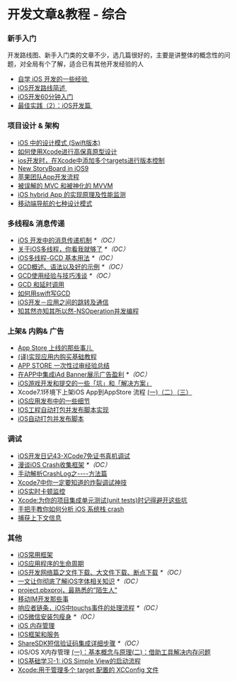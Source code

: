 # 开发文章&教程 - 综合
### 新手入门
开发路线图、新手入门类的文章不少，选几篇很好的，主要是讲整体的概念性的问题，对全局有个了解，适合已有其他开发经验的人
- [自学 iOS 开发的一些经验 ][1]
- [iOS开发路线简述 ][2]
- [iOS开发60分钟入门][3]
- [最佳实践（2）：iOS开发篇 ][4]

### 项目设计 & 架构
- [iOS 中的设计模式 (Swift版本)][5]
- [如何使用Xcode进行高保真原型设计][6]
- [ios开发时，在Xcode中添加多个targets进行版本控制][7]
- [New StoryBoard in iOS9][8]
- [苹果团队App开发流程][9]
- [被误解的 MVC 和被神化的 MVVM][10]
- [iOS hybrid App 的实现原理及性能监测][11]
- [移动端导航的七种设计模式][12]

### 多线程& 消息传递
- [iOS 开发中的消息传递机制][13] _\*（OC）_
- [关于iOS多线程，你看我就够了][14] _\*（OC）_
- [iOS多线程-GCD 基本用法][15] _\*（OC）_
- [GCD概述、语法以及好的示例][16] _\*（OC）_
- [GCD使用经验与技巧浅谈][17] _\*（OC）_
- [GCD 和延时调用][18]
- [如何用swift写GCD][19]
- [iOS开发－应用之间的跳转及通信][20]
- [知其然亦知其所以然-NSOperation并发编程][21]

### 上架& 内购& 广告
- [App Store 上线的那些事儿 ][22]
- [(译)实现应用内购买基础教程][23]
- [APP STORE 一次性过审经验总结][24]
- [在APP中集成iAd Banner展示广告盈利][25] _\*（OC）_
- [iOS游戏开发和提交的一些「坑」和「解决方案」][26]
- Xcode7.1环境下上架iOS App到AppStore 流程 [(一)][27][（二）][28][（三）][29]
- [iOS应用发布中的一些细节][30]
- [IOS工程自动打包并发布脚本实现][31]
- [iOS自动打包并发布脚本][32]

### 调试
- [iOS开发日记43-XCode7免证书真机调试][33]
- [漫谈iOS Crash收集框架][34] _\*（OC）_
- [手动解析CrashLog之----方法篇][35]
- [Xcode7中你一定要知道的炸裂调试神技][36]
- [iOS实时卡顿监控][37]
- [Xcode:为你的项目集成单元测试(unit tests)时记得避开这些坑][38]
- [手把手教你如何分析 iOS 系统栈 crash][39]
- [捕获上下文信息][40]

### 其他
- [iOS常用框架][41]
- [iOS应用程序的生命周期][42]
- [iOS开发网络篇之文件下载、大文件下载、断点下载][43] _\*（OC）_
- [一文让你彻底了解iOS字体相关知识][44] _\*（OC）_
- [project.pbxproj，最熟悉的”陌生人”][45]
- [移动IM开发那些事][46]
- [响应者链条，iOS中touchs事件的处理流程][47] _\*（OC）_
- [iOS微信安装包瘦身][48] _\*（OC）_
- [iOS 内存管理][49]
- [IOS框架和服务][50]
- [ShareSDK短信验证码集成详细步骤][51] _\*（OC）_
- iOS/OS X内存管理 [(一)：基本概念与原理][52][(二)：借助工具解决内存问题][53]
- [IOS基础学习-1: iOS Simple View的启动流程][54]
- [Xcode:用于管理多个 target 配置的 XCConfig 文件][55]


[1]:	http://limboy.me/ios/2014/12/31/learning-ios.html
[2]:	http://www.coderyi.com/archives/397
[3]:	http://blog.csdn.net/a451493485/article/details/9364867
[4]:	http://ios.jobbole.com/81830/
[5]:	http://wiki.jikexueyuan.com/project/ios-design-patterns-in-swift/
[6]:	http://isux.tencent.com/xcode-storyboard.html
[7]:	http://blog.csdn.net/ysysbaobei/article/details/10951991
[8]:	http://segmentfault.com/a/1190000003957293 "New StoryBoard in iOS9"
[9]:	http://atleeon.com/write/2015/08/30/fake-it-till-you-make-it/
[10]:	http://blog.devtang.com/blog/2015/11/02/mvc-and-mvvm/ "被误解的 MVC 和被神化的 MVVM"
[11]:	http://www.cocoachina.com/ios/20151118/14270.html
[12]:	http://www.ui.cn/detail/73429.html
[13]:	http://objccn.io/issue-7-4/
[14]:	http://www.jianshu.com/p/0b0d9b1f1f19
[15]:	http://www.jianshu.com/p/e0928a243373
[16]:	https://github.com/bboyfeiyu/iOS-tech-frontier/blob/master/issue-2/GCD%E6%A6%82%E8%BF%B0%E3%80%81%E8%AF%AD%E6%B3%95%E4%BB%A5%E5%8F%8A%E5%A5%BD%E7%9A%84%E7%A4%BA%E4%BE%8B.md
[17]:	http://tutuge.me/2015/04/03/something-about-gcd/
[18]:	http://swifter.tips/gcd-delay-call/
[19]:	http://www.starming.com/index.php?v=index&view=24
[20]:	http://www.cnblogs.com/GarveyCalvin/p/4877115.html "iOS开发－应用之间的跳转及通信"
[21]:	http://www.jianshu.com/p/ebb3e42049fd "知其然亦知其所以然-NSOperation并发编程"
[22]:	http://wiki.jikexueyuan.com/project/app-store-refused/
[23]:	http://www.jianshu.com/p/741b2a044e78
[24]:	http://pmjane.com/post/app-store-ci-xing-guo-shen-jing-yan-zong-jie
[25]:	http://www.cocoachina.com/ios/20140928/9780.html
[26]:	http://wuzhiwei.net/ios_dev_trap_and_solution/ "iOS游戏开发和提交的一些「坑」和「解决方案」"
[27]:	http://www.cnblogs.com/ChinaKingKong/p/4957682.html "Xcode7.1环境下上架iOS App到AppStore 流程 (Part 一)"
[28]:	http://www.cnblogs.com/ChinaKingKong/p/4964549.html
[29]:	http://www.cnblogs.com/ChinaKingKong/p/4964745.html
[30]:	http://www.cnblogs.com/daiweilai/p/4974394.html "iOS应用发布中的一些细节"
[31]:	http://blog.nswebfrog.com/2013/02/18/ios-automation/ "IOS工程自动打包并发布脚本实现"
[32]:	http://liumh.com/2015/11/25/ios-auto-archive-ipa/ "iOS自动打包并发布脚本"
[33]:	http://www.cnblogs.com/Twisted-Fate/p/4935487.html "iOS开发日记43-XCode7免证书真机调试"
[34]:	http://nianxi.net/ios/ios-crash-reporter/
[35]:	http://foggry.com/blog/2015/07/27/ru-he-shou-dong-jie-xi-crashlog/
[36]:	http://www.jianshu.com/p/70ed36cf8a98
[37]:	http://www.tanhao.me/code/151113.html/ "iOS实时卡顿监控"
[38]:	http://www.jianshu.com/p/d15a7dea0c5a "Xcode:为你的项目集成单元测试(unit tests)时记得避开这些坑"
[39]:	http://bugly.qq.com/bbs/forum.php?mod=viewthread&tid=194
[40]:	http://swift.gg/2015/11/16/capturing-context-swiftlang/ "捕获上下文信息"
[41]:	http://www.jianshu.com/p/e7fc525f342d
[42]:	http://www.jianshu.com/p/aa50e5350852?utm_campaign=maleskine&utm_content=note&utm_medium=writer_share&utm_source=weibo
[43]:	http://www.jianshu.com/p/f65e32012f07
[44]:	http://www.cnblogs.com/dsxniubility/p/4699352.html
[45]:	http://www.olinone.com/?p=215
[46]:	http://xiangwangfeng.com/2015/05/20/%E7%A7%BB%E5%8A%A8IM%E5%BC%80%E5%8F%91%E9%82%A3%E4%BA%9B%E4%BA%8B/
[47]:	http://www.cnblogs.com/suqiankun/p/4944042.html "响应者链条，iOS中touchs事件的处理流程。"
[48]:	https://mp.weixin.qq.com/s?__biz=MzAwNDY1ODY2OQ==&mid=207986417&idx=1&sn=77ea7d8e4f8ab7b59111e78c86ccfe66&scene=1&srcid=1024pgRuhHtElUqPlXjsizht&key=b410d3164f5f798e9752971b4cb76dd5efae6b5c2f1f10cbafd3573c6186c16ee60ce346711f7433ff6ab0d6aa974e3e&ascene=0&uin=MTQxOTU1ODg4MQ%3D%3D&devicetype=iMac+MacBookPro11%2C5+OSX+OSX+10.11+build(15A284)&version=11020201&pass_ticket=h1CfhovWAS61j24tFYTljyTFl4r9BUlFON7H%2BNl6hMV1ZpVN2kG4%2FLL6yxnDUjd9
[49]:	http://www.cnblogs.com/huangjianwu/p/4962772.html "iOS 内存管理"
[50]:	http://www.cnblogs.com/jgCho/p/4960048.html "IOS框架和服务"
[51]:	http://www.cnblogs.com/ithongjie/p/4974608.html "ShareSDK短信验证码集成详细步骤"
[52]:	http://www.jianshu.com/p/1928b54e1253 "iOS/OS X内存管理(一)：基本概念与原理"
[53]:	http://www.jianshu.com/p/09c5141d4531 "iOS/OS X内存管理(二)：借助工具解决内存问题"
[54]:	http://www.cnblogs.com/eachcto/p/5010304.html "IOS基础学习-1: iOS Simple View的启动流程"
[55]:	http://swift.gg/2015/12/01/xcode-xcconfig-files-for-managing-targets-configurations/ "Xcode:用于管理多个 target 配置的 XCConfig 文件"